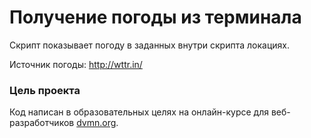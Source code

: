 # Получение погоды из терминала

Скрипт показывает погоду в заданных внутри скрипта локациях. 

Источник погоды: http://wttr.in/

### Цель проекта

Код написан в образовательных целях на онлайн-курсе для веб-разработчиков [dvmn.org](https://dvmn.org/).
